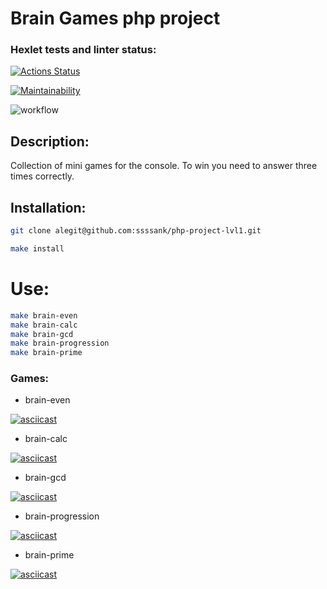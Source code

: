 # Brain Games php project

### Hexlet tests and linter status:
[![Actions Status](https://github.com/ssssank/php-project-lvl1/workflows/hexlet-check/badge.svg)](https://github.com/ssssank/php-project-lvl1/actions)

[![Maintainability](https://api.codeclimate.com/v1/badges/19ac8996d4b3ebe82415/maintainability)](https://codeclimate.com/github/ssssank/php-project-lvl1/maintainability)

![workflow](https://github.com/ssssank/php-project-lvl1/actions/workflows/workflow.yml/badge.svg)


## Description:
Collection of mini games for the console. To win you need to answer three times correctly.

## Installation:
```bash
git clone alegit@github.com:ssssank/php-project-lvl1.git

make install
```

# Use:
```bash
make brain-even
make brain-calc
make brain-gcd
make brain-progression
make brain-prime
```

### Games:
* brain-even

[![asciicast](https://asciinema.org/a/10Y4O1fZft56zD08MGN2BKLVt.svg)](https://asciinema.org/a/10Y4O1fZft56zD08MGN2BKLVt)
* brain-calc

[![asciicast](https://asciinema.org/a/VEOmPdGMWgxOatn38QPd9InDZ.svg)](https://asciinema.org/a/VEOmPdGMWgxOatn38QPd9InDZ)
* brain-gcd

[![asciicast](https://asciinema.org/a/hhXrtGVSrQ6SmbT9wRnoHcYca.svg)](https://asciinema.org/a/hhXrtGVSrQ6SmbT9wRnoHcYca)
* brain-progression

[![asciicast](https://asciinema.org/a/HgASErOPTl00OMJX0kZACHEqb.svg)](https://asciinema.org/a/HgASErOPTl00OMJX0kZACHEqb)
* brain-prime

[![asciicast](https://asciinema.org/a/Ey04GP5jNNTZKmODNW467Hyxy.svg)](https://asciinema.org/a/Ey04GP5jNNTZKmODNW467Hyxy)
